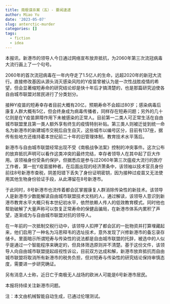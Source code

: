 ```yaml
---
title: 南极谋杀案（五）- 要闻速递
author: Miao Yu
date: '2023-05-07'
slug: anterctic-murder
categories: []
tags:
  - fiction
  - idea
---
```


本报讯，新港市的领导人今日通过网络宣布放弃抵抗，为2060年第三次流冠病毒大流行画上了一个句号。

2060年的首次流冠病毒在一年内夺走了1.5亿人的生命，远超2020年的新冠大流行。直接修改基因从源头消灭感染风险的Y疫苗曾被认为是一次性战胜疫情的希望，但会显著缩短寿命的研究结论却是快十年后才搞清楚的，也是那篇研究迫使各自由城市联盟对居民进行了分类划分。

接种Y疫苗的短寿幸存者目前大概有20亿，预期寿命不会超过80岁；感染病毒后康复人群大概有5亿，但会终身成为病毒传播者，同样存在短寿问题；另外的几十亿则是在Y疫苗屏障作用下未被感染的正常人。目前第一二类人可正常生活在自由城市联盟里且第一类人额外享有终生的疫情特别补贴。第三类人则被迁徙到统一命名为新港市的新建城市交税后自生自灭，这些城市以编号区分，目前有137座，据传有些地方还维持着本世纪前二十年的旧管理体制，教育技术水平落后。

新港市与自由城市联盟经常出现不受《南极战争法案》控制的冲突事件。这次公布的放弃抵抗声明可以看作这类冲突的最终完结，幸存者领导人在其中起了巨大作用。该领袖身份受条约保护，但据悉应是参与过2060年第三次瘟疫大流行的医疗工作者，第一批Y疫苗接种者。在后面出现的经济萧条中，该领袖以技术官员身份前往8号新港市查税，阴差阳错下丢失了身份证明密钥，因为接种过疫苗又无法使用其他生物身份验证手段，从此滞留在8号新港市。

于此同时，8号新港市也流传着都会区掌握康复人群消除传染性的新技术。该领导人是新港市少数能解读自由城市联盟技术文档的人，通过解读，该领导人意识到新港市教育水平大概只有本世纪初水平，依然依赖人传人的低效教育模式。同时他也帮助破解了大量声称可以恢复正常寿命的保健品骗局，在新港市体系内累积了声望，逐渐成为与自由城市联盟对抗的领导人。

在一年前的一次抵制交税行动中，该领导人扣押了都会区的一批物资并打算埋藏起来，他们启用了一种名为冯恩释韦的选址技术，意外发现了兴修新港市的备忘录存储卡。里面暗示所谓短寿与传染性的说法都是自由城市联盟的托辞，被选中的人似乎是通过一个智能程序来确定的，但具体筛选原则并不清楚。基于这份文件，该领导人向自由城市联盟提起歧视性诉讼，目前双方达成和解，新港市放弃抵抗而自由城市联盟将取消所有新港市的税务负担，但对短寿与传染性的研究结论保持审慎态度，需要进一步研究确证。

另有消息人士称，近日亡于南极无人战场的欧洲人可能是6号新港市居民。

本报将持续关注新港市问题。

注：本文由机械智能自动生成，已通过伦理测试。
